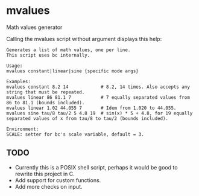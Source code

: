 # mvalues
Math values generator

Calling the mvalues script without argument displays this help:
```
Generates a list of math values, one per line.
This script uses bc internally.

Usage:
mvalues constant|linear|sine {specific mode args}

Examples:
mvalues constant 8.2 14            # 8.2, 14 times. Also accepts any string that must be repeated.
mvalues linear 86 81.1 7           # 7 equally separated values from 86 to 81.1 (bounds included).
mvalues linear 1.02 44.055 7       # Idem from 1.020 to 44.055.
mvalues sine tau/8 tau/2 5 4.8 19  # sin(x) * 5 + 4.8, for 19 equally separated values of x from tau/8 to tau/2 (bounds included).

Environment:
SCALE: setter for bc's scale variable, default = 3.
```

## TODO
- Currently this is a POSIX shell script, perhaps it would be good to rewrite this project in C.
- Add support for custom functions.
- Add more checks on input.
